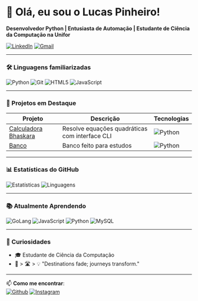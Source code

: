 # 👋 Olá, eu sou o Lucas Pinheiro!

**Desenvolvedor Python | Entusiasta de Automação | Estudante de Ciência da Computação na Unifor**

[![LinkedIn](https://img.shields.io/badge/LinkedIn-0077B5?style=for-the-badge&logo=linkedin&logoColor=white)](https://www.linkedin.com/in/lucas-pinheiro-9342b6287/)
[![Gmail](https://img.shields.io/badge/Gmail-D14836?style=for-the-badge&logo=gmail&logoColor=white)](mailto:lucaspbs07@gmail.com)

---

### 🛠️ Linguagens familiarizadas
![Python](https://img.shields.io/badge/Python-3776AB?style=for-the-badge&logo=python&logoColor=white)
![Git](https://img.shields.io/badge/Git-F05032?style=for-the-badge&logo=git&logoColor=white)
![HTML5](https://img.shields.io/badge/html5-%23E34F26.svg?style=for-the-badge&logo=html5&logoColor=white)
![JavaScript](https://img.shields.io/badge/javascript-%23323330.svg?style=for-the-badge&logo=javascript&logoColor=%23F7DF1E)

---

### 📌 Projetos em Destaque
| Projeto | Descrição | Tecnologias |
|---------|-----------|-------------|
| [Calculadora Bhaskara](https://github.com/lukspbs/calculadora_bhaskara) | Resolve equações quadráticas com interface CLI | ![Python](https://img.shields.io/badge/-Python-blue) |
| [Banco](https://github.com/lukspbs/banco) | Banco feito para estudos | ![Python](https://img.shields.io/badge/-Python-blue) | |


---

### 📊 Estatísticas do GitHub
![Estatísticas](https://github-readme-stats.vercel.app/api?username=lukspbs&show_icons=true&theme=radical)
![Linguagens](https://github-readme-stats.vercel.app/api/top-langs/?username=lukspbs&layout=compact&theme=dark)

---

### 📚 Atualmente Aprendendo
![GoLang](https://img.shields.io/badge/Go-00ADD8?style=for-the-badge&logo=go&logoColor=white)
![JavaScript](https://img.shields.io/badge/JavaScript-323330?style=for-the-badge&logo=javascript&logoColor=F7DF1E)
![Python](https://img.shields.io/badge/Python-FFD43B?style=for-the-badge&logo=python&logoColor=blue)
![MySQL](https://img.shields.io/badge/mysql-4479A1.svg?style=for-the-badge&logo=mysql&logoColor=white)



---

### 💬 Curiosidades
- 🎓 Estudante de Ciência da Computação
- 🏁 > 🛣️ > 💡 "Destinations fade; journeys transform."

---

📫 **Como me encontrar**:  
[![Github](https://img.shields.io/badge/GitHub-100000?style=for-the-badge&logo=github&logoColor=white)](https://github.com/lukspbs)
[![Instagram](https://img.shields.io/badge/Instagram-E4405F?style=for-the-badge&logo=instagram&logoColor=white)](https://instagram.com/lukspbs)
